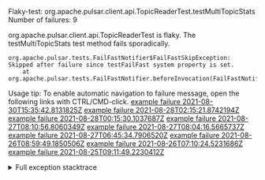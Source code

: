         
Flaky-test: org.apache.pulsar.client.api.TopicReaderTest.testMultiTopicStats
Number of failures: 9

org.apache.pulsar.client.api.TopicReaderTest is flaky. The testMultiTopicStats test method fails sporadically.

```
org.apache.pulsar.tests.FailFastNotifier$FailFastSkipException: Skipped after failure since testFailFast system property is set.
	at org.apache.pulsar.tests.FailFastNotifier.beforeInvocation(FailFastNotifier.java:88)

```

Usage tip: To enable automatic navigation to failure message, open the following links with CTRL/CMD-click.
[example failure 2021-08-30T15:35:42.8131825Z](https://github.com/apache/pulsar/runs/3463119398?check_suite_focus=true#step:9:3807)
[example failure 2021-08-28T02:15:21.8742194Z](https://github.com/apache/pulsar/runs/3448473880?check_suite_focus=true#step:9:2804)
[example failure 2021-08-28T00:15:30.1037687Z](https://github.com/apache/pulsar/runs/3447917315?check_suite_focus=true#step:9:2172)
[example failure 2021-08-27T08:10:56.8060349Z](https://github.com/apache/pulsar/runs/3440980370?check_suite_focus=true#step:9:2871)
[example failure 2021-08-27T08:04:16.5665737Z](https://github.com/apache/pulsar/runs/3440855241?check_suite_focus=true#step:9:2796)
[example failure 2021-08-27T06:45:34.7906520Z](https://github.com/apache/pulsar/runs/3440411158?check_suite_focus=true#step:9:2797)
[example failure 2021-08-26T08:59:49.1850506Z](https://github.com/apache/pulsar/runs/3430539961?check_suite_focus=true#step:9:3506)
[example failure 2021-08-26T07:10:24.5231686Z](https://github.com/apache/pulsar/runs/3429892136?check_suite_focus=true#step:9:2858)
[example failure 2021-08-25T09:11:49.2230412Z](https://github.com/apache/pulsar/runs/3420085427?check_suite_focus=true#step:10:2764)


<details>
<summary>Full exception stacktrace</summary>
<code><pre>
org.apache.pulsar.tests.FailFastNotifier$FailFastSkipException: Skipped after failure since testFailFast system property is set.
	at org.apache.pulsar.tests.FailFastNotifier.beforeInvocation(FailFastNotifier.java:88)

</pre></code>
</details>

